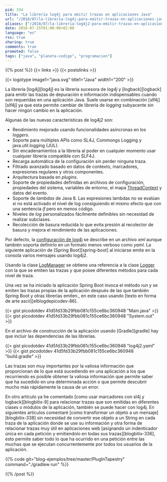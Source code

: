 ```yaml
---
pid: 334
title: "La librería log4j para emitir trazas en aplicaciones Java"
url: "/2018/07/la-libreria-log4j-para-emitir-trazas-en-aplicaciones-java/"
aliases: ["/2018/07/la-libreria-log4j2-para-emitir-trazas-en-aplicaciones-java/"]
date: 2018-07-15T01:00:00+02:00
language: "es"
rss: true
sharing: true
comments: true
promoted: false
tags: ["java", "planeta-codigo", "programacion"]
---
```


{{% post %}}
{{< links >}}
{{< postslinks >}}

{{< logotype image1="java.svg" title1="Java" width1="200" >}}

La librería [log4j][log4j] es la librería sucesora de _log4j_ y [logback][logback] para emitir las trazas de depuración e información indispensables cuando son requeridas en una aplicación Java. Suele usarse en combinación [slf4j][slf4j] ya que esta permite cambiar de librería de _logging_ subyacente sin hacer ningún cambio en la aplicación.

Algunas de las nuevas características de log4j2 son:

* Rendimiento mejorado usando funcionalidades asíncronas en los _loggers_.
* Soporte para múltiples APIs como SL4J, Commongs Logging y java.util.logging (JUL).
* Sin encadenamientos a la librería al poder en cualquier momento usar cualquier librería compatible con SLF4J.
* Recarga automática de la configuración sin perder ninguna traza.
* Filtrado avanzado basado en datos de contexto, marcadores, expresiones regulares y otros componentes.
* Arquitectura basada en _plugins_.
* Soporte de propiedades definidas en archivos de configuración, propiedades del sistema, variables de entorno, el mapa [ThreadContext](https://logging.apache.org/log4j/2.0/log4j-api/apidocs/org/apache/logging/log4j/ThreadContext.html) y datos del evento.
* Soporte de _lambdas_ de Java 8. Las expresiones lambdas no se evalúan si no está activado el nivel de log consiguiendo el mismo efecto que con una sentencia _if_ pero en menos código.
* Niveles de _log_ personalizados fácilmente definibles sin necesidad de realizar subclases.
* Recolección de basura reducida lo que evita presión al recolector de basura y mejora el rendimiento de las aplicaciones.

Por defecto, la [configuración de log4j](https://logging.apache.org/log4j/2.x/manual/configuration.html) se describe en un archivo _xml_ aunque también soporta definirlo en un formato menos verboso como _yaml_. La siguiente aplicación de [Spring Boot][spring-boot] al iniciarse emite en la consola varios mensajes usando log4j2.

Usando la clase [LogManager](https://logging.apache.org/log4j/2.x/log4j-api/apidocs/org/apache/logging/log4j/LogManager.html) se obtiene una referencia a la clase [Logger](https://logging.apache.org/log4j/2.x/log4j-api/apidocs/org/apache/logging/log4j/Logger.html) con la que se emiten las trazas y que posee diferentes métodos para cada nivel de traza.

Una vez se ha iniciado la aplicación Spring Boot invoca el método _run_ y se emiten las trazas propias de la aplicación después de las que también Spring Boot y otras librerías emiten., en este caso usando [texto en forma de arte ascii][elblogdepicodev-86].

{{< gist picodotdev 41d5fd33b29fbb081c155ce6bc360948 "Main.java" >}}
{{< gist picodotdev 41d5fd33b29fbb081c155ce6bc360948 "System.out" >}}

En el archivo de construcción de la aplicación usando [Gradle][gradle] hay que incluir las dependencias de las librerías.

{{< gist picodotdev 41d5fd33b29fbb081c155ce6bc360948 "log4j2.yaml" >}}
{{< gist picodotdev 41d5fd33b29fbb081c155ce6bc360948 "build.gradle" >}}

Las trazas son muy importantes por la valiosa información que proporcionan de lo que está sucediendo en una aplicación a los que recurriendo es posible obtener la valiosa información que permite saber que ha sucedido en una determinada acción o que permite descubrir mucho más rápidamente la causa de un error.

En otro artículo ya he comentado [como usar marcadores con sl4j y logback][blogbitix-9] para relacionar trazas que son emitidas en diferentes clases o módulos de la aplicación, también se puede hacer con log4j. En siguientes artículos comentaré [como transformar un objeto a un mensaje][blogbitix-338] sin necesidad de convertir ese objeto a un String en cada traza de la aplicación donde se use su información y otra forma de relacionar trazas muy útil en aplicaciones web [asignando un indenticador única en cada petición y emitiendolo en todas sus trazas][blogbitix-336], esto permite saber todo lo que ha ocurrido en una petición entre las muchas que se ejecutan concurrentemente por todos los usuarios de la aplicación.

{{% code git="blog-ejemplos/tree/master/PlugInTapestry" command="./gradlew run" %}}

{{% /post %}}
